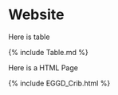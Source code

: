 # Website

Here is table

{% include Table.md %}

Here is a HTML Page

{% include EGGD_Crib.html %}
